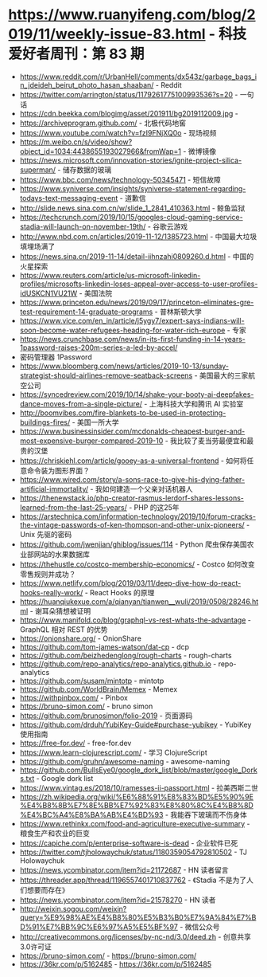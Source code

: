 # https://www.ruanyifeng.com/blog/2019/11/weekly-issue-83.html - 科技爱好者周刊：第 83 期

- https://www.reddit.com/r/UrbanHell/comments/dx543z/garbage_bags_in_jdeideh_beirut_photo_hasan_shaaban/ - Reddit
- https://twitter.com/arrington/status/1179261775100993536?s=20 - 一句话
- https://cdn.beekka.com/blogimg/asset/201911/bg2019112009.jpg - 
- https://archiveprogram.github.com/ - 北极代码地窖
- https://www.youtube.com/watch?v=fzI9FNjXQ0o - 现场视频
- https://m.weibo.cn/s/video/show?object_id=1034:4438655193027966&fromWap=1 - 微博镜像
- https://news.microsoft.com/innovation-stories/ignite-project-silica-superman/ - 储存数据的玻璃
- https://www.bbc.com/news/technology-50345471 - 短信故障
- https://www.syniverse.com/insights/syniverse-statement-regarding-todays-text-messaging-event - 道歉信
- http://slide.news.sina.com.cn/w/slide_1_2841_410363.html - 鲸鱼监狱
- https://techcrunch.com/2019/10/15/googles-cloud-gaming-service-stadia-will-launch-on-november-19th/ - 谷歌云游戏
- http://www.nbd.com.cn/articles/2019-11-12/1385723.html - 中国最大垃圾填埋场满了
- https://news.sina.cn/2019-11-14/detail-iihnzahi0809260.d.html - 中国的火星探索
- https://www.reuters.com/article/us-microsoft-linkedin-profiles/microsofts-linkedin-loses-appeal-over-access-to-user-profiles-idUSKCN1VU21W - 美国法院
- https://www.princeton.edu/news/2019/09/17/princeton-eliminates-gre-test-requirement-14-graduate-programs - 普林斯顿大学
- https://www.vice.com/en_in/article/j5ygy7/expert-says-indians-will-soon-become-water-refugees-heading-for-water-rich-europe - 专家
- https://news.crunchbase.com/news/in-its-first-funding-in-14-years-1password-raises-200m-series-a-led-by-accel/
 - 密码管理器 1Password
- https://www.bloomberg.com/news/articles/2019-10-13/sunday-strategist-should-airlines-remove-seatback-screens - 美国最大的三家航空公司
- https://syncedreview.com/2019/10/14/shake-your-booty-ai-deepfakes-dance-moves-from-a-single-picture/ - 上海科技大学和腾讯 AI 实验室
- http://boomvibes.com/fire-blankets-to-be-used-in-protecting-buildings-fires/ - 美国一所大学
- https://www.businessinsider.com/mcdonalds-cheapest-burger-and-most-expensive-burger-compared-2019-10 - 我比较了麦当劳最便宜和最贵的汉堡
- https://chriskiehl.com/article/gooey-as-a-universal-frontend - 如何将任意命令装为图形界面？
- https://www.wired.com/story/a-sons-race-to-give-his-dying-father-artificial-immortality/ - 我如何建造一个父亲对话机器人
- https://thenewstack.io/php-creator-rasmus-lerdorf-shares-lessons-learned-from-the-last-25-years/ - PHP 的这25年
- https://arstechnica.com/information-technology/2019/10/forum-cracks-the-vintage-passwords-of-ken-thompson-and-other-unix-pioneers/ - Unix 先驱的密码
- https://github.com/jwenjian/ghiblog/issues/114 - Python 爬虫保存美国农业部网站的水果数据库
- https://thehustle.co/costco-membership-economics/ - Costco 如何改变零售规则并成功？
- https://www.netlify.com/blog/2019/03/11/deep-dive-how-do-react-hooks-really-work/ - React Hooks 的原理
- https://huanqiukexue.com/a/qianyan/tianwen__wuli/2019/0508/28246.html - 谢耳朵猜想被证明
- https://www.manifold.co/blog/graphql-vs-rest-whats-the-advantage - GraphQL 相对 REST 的优势
- https://onionshare.org/ - OnionShare
- https://github.com/tom-james-watson/dat-cp - dcp
- https://github.com/beizhedenglong/rough-charts - rough-charts
- https://github.com/repo-analytics/repo-analytics.github.io - repo-analytics
- https://github.com/susam/mintotp - mintotp
- https://github.com/WorldBrain/Memex - Memex
- https://withpinbox.com/ - Pinbox
- https://bruno-simon.com/ - bruno simon
- https://github.com/brunosimon/folio-2019 - 页面源码
- https://github.com/drduh/YubiKey-Guide#purchase-yubikey - YubiKey 使用指南
- https://free-for.dev/ - free-for.dev
- https://www.learn-clojurescript.com/ - 学习 ClojureScript
- https://github.com/gruhn/awesome-naming - awesome-naming
- https://github.com/BullsEye0/google_dork_list/blob/master/google_Dorks.txt - Google dork list
- https://www.vintag.es/2018/10/ramesses-ii-passport.html - 拉美西斯二世
- https://zh.wikipedia.org/wiki/%E6%88%91%E8%83%BD%E5%90%9E%E4%B8%8B%E7%8E%BB%E7%92%83%E8%80%8C%E4%B8%8D%E4%BC%A4%E8%BA%AB%E4%BD%93 - 我能吞下玻璃而不伤身体
- https://www.rethinkx.com/food-and-agriculture-executive-summary - 粮食生产和农业的巨变
- https://capiche.com/p/enterprise-software-is-dead - 企业软件已死
- https://twitter.com/tjholowaychuk/status/1180359054792810502 - TJ Holowaychuk
- https://news.ycombinator.com/item?id=21172687 - HN 读者留言
- https://threader.app/thread/1196557401710837762 - 《Stadia 不是为了人们想要而存在》
- https://news.ycombinator.com/item?id=21578270 - HN 读者
- http://weixin.sogou.com/weixin?query=%E9%98%AE%E4%B8%80%E5%B3%B0%E7%9A%84%E7%BD%91%E7%BB%9C%E6%97%A5%E5%BF%97 - 微信公众号
- http://creativecommons.org/licenses/by-nc-nd/3.0/deed.zh - 创意共享3.0许可证
- https://bruno-simon.com/ - https://bruno-simon.com/
- https://36kr.com/p/5162485 - https://36kr.com/p/5162485